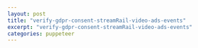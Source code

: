 ```yaml
---
layout: post
title: "verify-gdpr-consent-streamRail-video-ads-events"
excerpt: "verify-gdpr-consent-streamRail-video-ads-events"
categories: puppeteer
---
```

<script type="text/javascript">
(function() {
  var gdprAppliesGlobally = false;
  function addFrame() {
   if (!window.frames['__cmpLocator']) {
     if (document.body) {
      var body = document.body,
      iframe = document.createElement('iframe');
      iframe.style = 'display:none';
      iframe.name = '__cmpLocator';
      body.appendChild(iframe);
     } else {
              setTimeout(addFrame, 5);
            }
          }
        }
        addFrame();
        function stubCMP() {
          var b = arguments;
          __cmp.a = __cmp.a || [];
          if (!b.length) return __cmp.a;
          else if (b[0] === 'ping') {
            b[2](
              {
                gdprAppliesGlobally: gdprAppliesGlobally,
                cmpLoaded: false,
              },
              true,
            );
          } else if (b[0] === 'getVendorConsents') {
            setTimeout(
              () =>
                b[2](
                  {
                    metadata: 'BOJObISOJObISAABAAENAA4AAAAAoAAA',
                    gdprApplies: 'false',
                    hasGlobalScope: 'false',
                    purposeConsents: { '2': false, '4': false },
                    vendorConsents: { '354': false },
                  },
                  true,
                ),
              200,
            );
          } else if (b[0] === 'getConsentData') {
            setTimeout(
              () =>
                b[2](
                  {
                    consentData: 'BOJObISOJObISAABAAENAA4AAAAAoAAA___asdfasdfasDF__asdfasdf',
                  },
                  true,
                ),
              300,
            );
          } else {
            __cmp.a.push([].slice.apply(b));
          }
        }
        function cmpMsgHandler(event) {
          try {
            var msgIsString = typeof event.data === 'string';
            var json = msgIsString ? JSON.parse(event.data) : event.data;
            if (json.__cmpCall) {
              var i = json.__cmpCall;
              window.__cmp(i.command, i.parameter, function(retValue, success) {
                var returnMsg = {
                  __cmpReturn: {
                    returnValue: retValue,
                    success: success,
                    callId: i.callId,
                  },
                };
                event.source.postMessage(msgIsString ? JSON.stringify(returnMsg) : returnMsg, '*');
              });
            }
          } catch (e) {}
        }
        if (typeof __cmp !== 'function') {
          window.__cmp = stubCMP;
          __cmp.msgHandler = cmpMsgHandler;
          if (window.addEventListener) window.addEventListener('message', cmpMsgHandler, false);
          else window.attachEvent('onmessage', cmpMsgHandler);
        }
      })();
</script>
<br>
<div class="apester-media" data-media-id="5ca4aa164d45ddb4aab1c318" height="354"></div><script async src="https://static.apester.com/js/sdk/latest/apester-sdk.js"></script>
<br>
